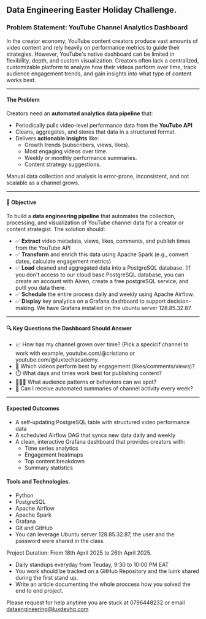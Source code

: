 ## **Data Engineering Easter Holiday Challenge.**

### **Problem Statement: YouTube Channel Analytics Dashboard**
In the creator economy, YouTube content creators produce vast amounts of video content and rely heavily on performance metrics to guide their strategies. However, YouTube's native dashboard can be limited in flexibility, depth, and custom visualization. Creators often lack a centralized, customizable platform to analyze how their videos perform over time, track audience engagement trends, and gain insights into what type of content works best.

---

#### The Problem

Creators need an **automated analytics data pipeline** that:
- Periodically pulls video-level performance data from the **YouTube API**
- Cleans, aggregates, and stores that data in a structured format.
- Delivers **actionable insights** like:
  - Growth trends (subscribers, views, likes).
  - Most engaging videos over time.
  - Weekly or monthly performance summaries.
  - Content strategy suggestions.

Manual data collection and analysis is error-prone, inconsistent, and not scalable as a channel grows.

---

#### 🎯 Objective

To build a **data engineering pipeline** that automates the collection, processing, and visualization of YouTube channel data for a creator or content strategist. The solution should:

- ✅ **Extract** video metadata, views, likes, comments, and publish times from the YouTube API  
- ✅ **Transform** and enrich this data using Apache Spark (e.g., convert dates, calculate engagement metrics)  
- ✅ **Load** cleaned and aggregated data into a PostgreSQL database. (If you don't access to our cloud base PostgreSQL database, you can create an account with Aiven, create a free postgreSQL service, and putll you data there.   
- ✅ **Schedule** the entire process daily and weekly using Apache Airflow. 
- ✅ **Display** key analytics on a Grafana dashboard to support decision-making. We have Grafana installed on the ubuntu server 128.85.32.87. 
---

#### 🔍 Key Questions the Dashboard Should Answer
- 📈 How has my channel grown over time? (Pick a specicif channel to work with example, youtube.com/@cristiano or youtube.com/@luxtechacademy. 
- 🎥 Which videos perform best by engagement (likes/comments/views)?
- ⏱️ What days and times work best for publishing content?
- 🧑‍🤝‍🧑 What audience patterns or behaviors can we spot?
- 📅 Can I receive automated summaries of channel activity every week?
---

#### Expected Outcomes
- A self-updating PostgreSQL table with structured video performance data  
- A scheduled Airflow DAG that syncs new data  daily and weekly  
- A clean, interactive Grafana dashboard that provides creators with:
  - Time series analytics  
  - Engagement heatmaps  
  - Top content breakdown  
  - Summary statistics
 
#### Tools and Technologies. 
- Python
- PostgreSQL
- Apache Airflow
- Apache Spark
- Grafana
- Git and GitHub
- You can leverage Ubuntu server 128.85.32.87, the user and the password were shared in the class. 
 
Project Duration: From 18th April 2025 to 26th April 2025. 
- Daily standups everyday from Teuday, 9:30 to 10:00 PM EAT
- You work should be tracked on a  GitHub Repository and the luink shared during the first stand up.
- Write an article documenting the whole proccess how you solved the end to end project.

Please request for help anytime you are stuck at 0796448232 or email dataengineering@luxdevhq.com  
